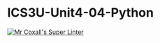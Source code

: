 # ICS3U-Unit4-04-Python

[![Mr Coxall's Super Linter](https://github.com/Emmanuel-Fofeyin/ICS3U-Unit4-04-Python/workflows/Mr%20Coxall's%20Super%20Linter/badge.svg)](https://github.com/Emmanuel-Fofeyin/ICS3U-Unit4-04-Python/actions/)
